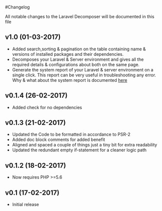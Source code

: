 #Changelog

All notable changes to the Laravel Decomposer will be documented in this file

## v1.0 (01-03-2017)
- Added search,sorting & pagination on the table containing name & versions of installed packages and their dependencies.
- Decomposes your Laravel & Server environment and gives all the required details & configurations about both on the same page.
- Generate the system report of your Laravel & server environment on a single click. This report can be very useful in troubleshooting any error. Why & what about the system report is documented [here](https://github.com/lubusIN/laravel-decomposer/blob/master/report.md)

## v0.1.4 (26-02-2017)
- Added check for no dependencies

## v0.1.3 (21-02-2017)
- Updated the Code to be formatted in accordance to PSR-2
- Added doc block comments for added benefit
- Aligned and spaced a couple of things just a tiny bit for extra readability
- Updated the redundant empty if-statement for a cleaner logic path

## v0.1.2 (18-02-2017)
- Now requires PHP >=5.6

## v0.1 (17-02-2017)
- Initial release
